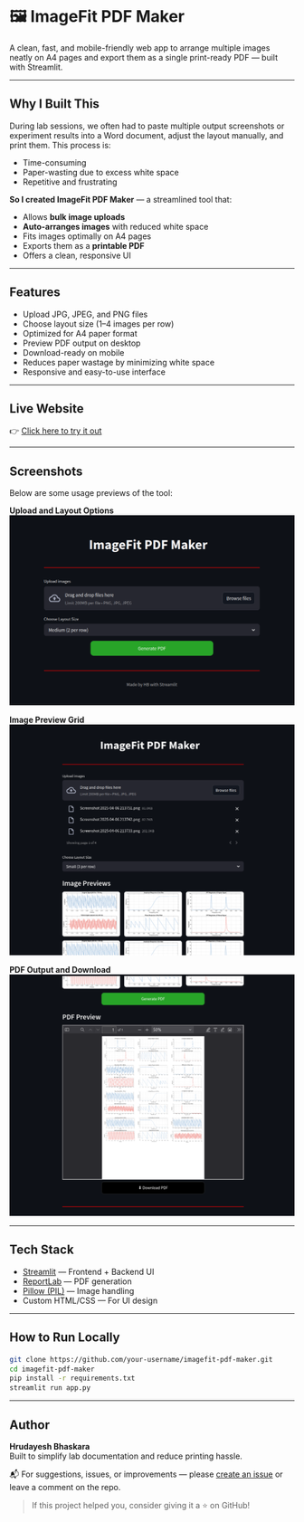 # 🖼️ ImageFit PDF Maker

A clean, fast, and mobile-friendly web app to arrange multiple images neatly on A4 pages and export them as a single print-ready PDF — built with Streamlit.

---

## Why I Built This

During lab sessions, we often had to paste multiple output screenshots or experiment results into a Word document, adjust the layout manually, and print them. This process is:

- Time-consuming  
- Paper-wasting due to excess white space  
- Repetitive and frustrating

**So I created ImageFit PDF Maker** — a streamlined tool that:

- Allows **bulk image uploads**
- **Auto-arranges images** with reduced white space
- Fits images optimally on A4 pages
- Exports them as a **printable PDF**
- Offers a clean, responsive UI

---

## Features

- Upload JPG, JPEG, and PNG files  
- Choose layout size (1–4 images per row)  
- Optimized for A4 paper format  
- Preview PDF output on desktop  
- Download-ready on mobile  
- Reduces paper wastage by minimizing white space  
- Responsive and easy-to-use interface  

---

## Live Website

👉 [Click here to try it out](https://imagefit.streamlit.app)

---

## Screenshots

Below are some usage previews of the tool:

**Upload and Layout Options**  
![upload_layout](screenshots/upload_layout.png)

**Image Preview Grid**  
![preview](screenshots/image_preview.png)

**PDF Output and Download**  
![pdf_output](screenshots/pdf_output.png)

---

## Tech Stack

- [Streamlit](https://streamlit.io/) — Frontend + Backend UI
- [ReportLab](https://www.reportlab.com/) — PDF generation
- [Pillow (PIL)](https://python-pillow.org/) — Image handling
- Custom HTML/CSS — For UI design

---

## How to Run Locally

```bash
git clone https://github.com/your-username/imagefit-pdf-maker.git
cd imagefit-pdf-maker
pip install -r requirements.txt
streamlit run app.py
```

---

## Author

**Hrudayesh Bhaskara**  
Built to simplify lab documentation and reduce printing hassle.

📬 For suggestions, issues, or improvements — please [create an issue](https://github.com/your-username/imagefit-pdf-maker/issues) or leave a comment on the repo.

> If this project helped you, consider giving it a ⭐ on GitHub!

